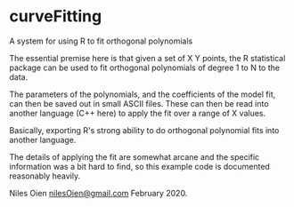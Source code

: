 # curveFitting
A system for using R to fit orthogonal polynomials

The essential premise here is that given a set of X Y points, the R
statistical package can be used to fit orthogonal polynomials of
degree 1 to N to the data. 

The parameters of the polynomials, and the coefficients of the model
fit, can then be saved out in small ASCII files. These can then be
read into another language (C++ here) to apply the fit over a
range of X values.

Basically, exporting R's strong ability to do orthogonal polynomial
fits into another language.

The details of applying the fit are somewhat arcane and the specific
information was a bit hard to find, so this example code is documented
reasonably heavily.

Niles Oien nilesOien@gmail.com February 2020.

